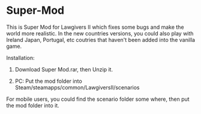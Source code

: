 # Super-Mod
This is Super Mod for Lawgivers II which fixes some bugs and make the world more realistic. In the new countries versions, you could also play with Ireland Japan, Portugal, etc coutries that haven't been added into the vanilla game.

Installation:

1. Download Super Mod.rar, then Unzip it.

2. PC: Put the mod folder into Steam/steamapps/common/LawgiversII/scenarios

For mobile users, you could find the scenario folder some where, then put the mod folder into it.
